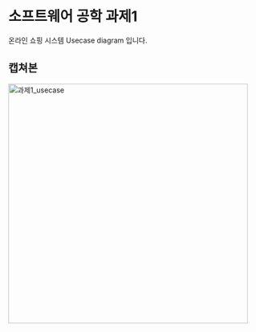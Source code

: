 # 소프트웨어 공학 과제1

온라인 쇼핑 시스템 Usecase diagram 입니다.

## 캡쳐본

<img width="477" alt="과제1_usecase" src="https://user-images.githubusercontent.com/48611456/79734610-f37e5380-8331-11ea-93d9-fa376215c569.png">
